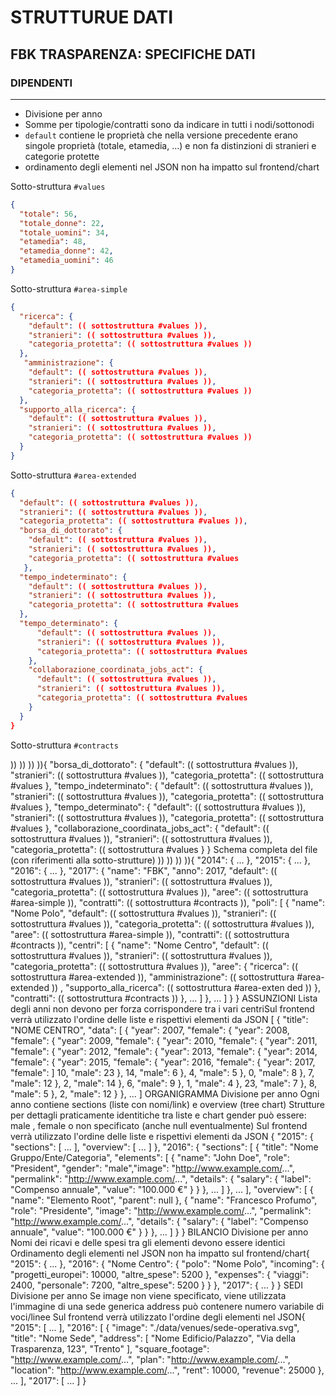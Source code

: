 # STRUTTURUE DATI

## FBK TRASPARENZA: SPECIFICHE DATI
### DIPENDENTI
---
* Divisione per anno
* Somme per tipologie/contratti sono da indicare in tutti i nodi/sottonodi
* ```default``` contiene le proprietà che nella versione precedente erano singole proprietà (totale,
etamedia, ...) e non fa distinzioni di stranieri e categorie protette
* ordinamento degli elementi nel JSON non ha impatto sul frontend/chart

Sotto-struttura ```#values```

```json
{
  "totale": 56,
  "totale_donne": 22,
  "totale_uomini": 34,
  "etamedia": 48,
  "etamedia_donne": 42,
  "etamedia_uomini": 46
}
```

Sotto-struttura ```#area-simple```
```json
{
  "ricerca": {
    "default": (( sottostruttura #values )),
    "stranieri": (( sottostruttura #values )),
    "categoria_protetta": (( sottostruttura #values ))
  },
   "amministrazione": {
    "default": (( sottostruttura #values )),
    "stranieri": (( sottostruttura #values )),
    "categoria_protetta": (( sottostruttura #values ))
  },
  "supporto_alla_ricerca": {
    "default": (( sottostruttura #values )),
    "stranieri": (( sottostruttura #values )),
    "categoria_protetta": (( sottostruttura #values ))
  }
}
```

Sotto-struttura ```#area-extended```
```json
{
  "default": (( sottostruttura #values )),
  "stranieri": (( sottostruttura #values )),
  "categoria_protetta": (( sottostruttura #values )),
  "borsa_di_dottorato": {
    "default": (( sottostruttura #values )),
    "stranieri": (( sottostruttura #values )),
    "categoria_protetta": (( sottostruttura #values
   },
  "tempo_indeterminato": {
    "default": (( sottostruttura #values )),
    "stranieri": (( sottostruttura #values )),
    "categoria_protetta": (( sottostruttura #values
  },
  "tempo_determinato": {
      "default": (( sottostruttura #values )),
      "stranieri": (( sottostruttura #values )),
      "categoria_protetta": (( sottostruttura #values
    },
    "collaborazione_coordinata_jobs_act": {
      "default": (( sottostruttura #values )),
      "stranieri": (( sottostruttura #values )),
      "categoria_protetta": (( sottostruttura #values
    }
  }
}
```

Sotto-struttura ```#contracts```

))
))
))
)){
"borsa_di_dottorato": {
"default": (( sottostruttura #values )),
"stranieri": (( sottostruttura #values )),
"categoria_protetta": (( sottostruttura #values
},
"tempo_indeterminato": {
"default": (( sottostruttura #values )),
"stranieri": (( sottostruttura #values )),
"categoria_protetta": (( sottostruttura #values
},
"tempo_determinato": {
"default": (( sottostruttura #values )),
"stranieri": (( sottostruttura #values )),
"categoria_protetta": (( sottostruttura #values
},
"collaborazione_coordinata_jobs_act": {
"default": (( sottostruttura #values )),
"stranieri": (( sottostruttura #values )),
"categoria_protetta": (( sottostruttura #values
}
}
Schema completa del file (con riferimenti alla sotto-strutture)
))
))
))
)){
"2014": { ... },
"2015": { ... },
"2016": { ... },
"2017": {
"name": "FBK",
"anno": 2017,
"default": (( sottostruttura #values )),
"stranieri": (( sottostruttura #values )),
"categoria_protetta": (( sottostruttura #values )),
"aree": (( sottostruttura #area-simple )),
"contratti": (( sottostruttura #contracts )),
"poli": [
{
"name": "Nome Polo",
"default": (( sottostruttura #values )),
"stranieri": (( sottostruttura #values )),
"categoria_protetta": (( sottostruttura #values )),
"aree": (( sottostruttura #area-simple )),
"contratti": (( sottostruttura #contracts )),
"centri": [
{
"name": "Nome Centro",
"default": (( sottostruttura #values )),
"stranieri": (( sottostruttura #values )),
"categoria_protetta": (( sottostruttura #values )),
"aree": {
"ricerca": (( sottostruttura #area-extended )),
"amministrazione": (( sottostruttura #area-extended ))
,
"supporto_alla_ricerca": (( sottostruttura #area-exten
ded ))
},
"contratti": (( sottostruttura #contracts ))
},
...
]
},
...
]
}
}
ASSUNZIONI
Lista degli anni non devono per forza corrispondere tra i vari centriSul frontend verrà utilizzato l'ordine delle liste e rispettivi elementi da JSON
[
{
"title": "NOME CENTRO",
"data": [
{ "year": 2007, "female":
{ "year": 2008, "female":
{ "year": 2009, "female":
{ "year": 2010, "female":
{ "year": 2011, "female":
{ "year": 2012, "female":
{ "year": 2013, "female":
{ "year": 2014, "female":
{ "year": 2015, "female":
{ "year": 2016, "female":
{ "year": 2017, "female":
]
10, "male": 23 },
14, "male": 6 },
4, "male": 5 },
0, "male": 8 },
7, "male": 12 },
2, "male": 14 },
6, "male": 9 },
1, "male": 4 },
23, "male": 7 },
8, "male": 5 },
2, "male": 12 }
},
...
]
ORGANIGRAMMA
Divisione per anno
Ogni anno contiene sections (liste con nomi/link) e overview (tree chart)
Strutture per dettagli praticamente identitiche tra liste e chart
gender può essere: male , female o non specificato (anche null eventualmente)
Sul frontend verrà utilizzato l'ordine delle liste e rispettivi elementi da JSON
{
"2015": {
"sections": [ ... ],
"overview": [ ... ]
},
"2016": {
"sections": [
{
"title": "Nome Gruppo/Ente/Categoria",
"elements": [
{
"name": "John Doe",
"role": "President",
"gender": "male","image": "http://www.example.com/...",
"permalink": "http://www.example.com/...",
"details": {
"salary": {
"label": "Compenso annuale",
"value": "100.000 &euro;"
}
}
},
...
]
},
...
],
"overview": [
{
"name": "Elemento Root",
"parent": null
},
{
"name": "Francesco Profumo",
"role": "Presidente",
"image": "http://www.example.com/...",
"permalink": "http://www.example.com/...",
"details": {
"salary": {
"label": "Compenso annuale",
"value": "100.000 &euro;"
}
}
},
...
]
}
}
BILANCIO
Divisione per anno
Nomi dei ricavi e delle spesi tra gli elementi devono essere identici
Ordinamento degli elementi nel JSON non ha impatto sul frontend/chart{
"2015": { ... },
"2016": {
"Nome Centro": {
"polo": "Nome Polo",
"incoming": {
"progetti_europei": 10000,
"altre_spese": 5200
},
"expenses": {
"viaggi": 2400,
"personale": 7200,
"altre_spese": 5200
}
}
},
"2017": { ... }
}
SEDI
Divisione per anno
Se image non viene specificato, viene utilizzata l'immagine di una sede generica
address può contenere numero variabile di voci/linee
Sul frontend verrà utilizzato l'ordine degli elementi nel JSON{
"2015": [
...
],
"2016": [
{
"image": "./data/venues/sede-operativa.svg",
"title": "Nome Sede",
"address": [
"Nome Edificio/Palazzo",
"Via della Trasparenza, 123",
"Trento"
],
"square_footage": "http://www.example.com/...",
"plan": "http://www.example.com/...",
"location": "http://www.example.com/...",
"rent": 10000,
"revenue": 25000
},
...
],
"2017": [
...
]
}
